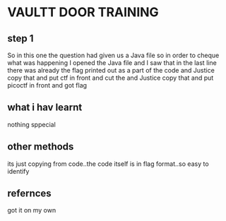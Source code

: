 # VAULTT DOOR TRAINING
## step 1
So in this one the question had given us a Java file so in order to cheque what was happening I opened the Java file and I saw that in the last line there was already the flag printed out as a part of the code and Justice copy that and put ctf in front and cut the
 and Justice copy that and put picoctf in front and got flag

## what i hav learnt
nothing sppecial

## other methods
its just copying from code..the code itself is in flag format..so easy to identify

## refernces
got it on my own


